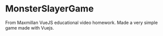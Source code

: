 # MonsterSlayerGame
From Maxmillan VueJS educational video homework. Made a very simple game made with Vuejs.

